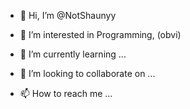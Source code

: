 - 👋 Hi, I’m @NotShaunyy
- 👀 I’m interested in Programming, (obvi)
                
- 🌱 I’m currently learning ...
- 💞️ I’m looking to collaborate on ...
- 📫 How to reach me ...

<!---
NotShaunyy/NotShaunyy is a ✨ special ✨ repository because its `README.md` (this file) appears on your GitHub profile.
You can click the Preview link to take a look at your changes.
--->
